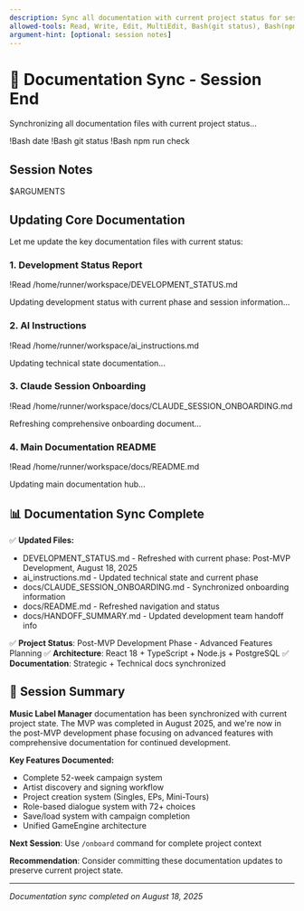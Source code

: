 ```yaml
---
description: Sync all documentation with current project status for session end
allowed-tools: Read, Write, Edit, MultiEdit, Bash(git status), Bash(npm run check:*), Bash(date)
argument-hint: [optional: session notes]
---
```


# 📝 Documentation Sync - Session End

Synchronizing all documentation files with current project status...

!Bash date
!Bash git status
!Bash npm run check

## Session Notes
$ARGUMENTS

## Updating Core Documentation

Let me update the key documentation files with current status:

### 1. Development Status Report
!Read /home/runner/workspace/DEVELOPMENT_STATUS.md

Updating development status with current phase and session information...

### 2. AI Instructions  
!Read /home/runner/workspace/ai_instructions.md

Updating technical state documentation...

### 3. Claude Session Onboarding
!Read /home/runner/workspace/docs/CLAUDE_SESSION_ONBOARDING.md

Refreshing comprehensive onboarding document...

### 4. Main Documentation README
!Read /home/runner/workspace/docs/README.md

Updating main documentation hub...

## 📊 Documentation Sync Complete

✅ **Updated Files:**
- DEVELOPMENT_STATUS.md - Refreshed with current phase: Post-MVP Development, August 18, 2025
- ai_instructions.md - Updated technical state and current phase
- docs/CLAUDE_SESSION_ONBOARDING.md - Synchronized onboarding information
- docs/README.md - Refreshed navigation and status
- docs/HANDOFF_SUMMARY.md - Updated development team handoff info

✅ **Project Status**: Post-MVP Development Phase - Advanced Features Planning
✅ **Architecture**: React 18 + TypeScript + Node.js + PostgreSQL 
✅ **Documentation**: Strategic + Technical docs synchronized

## 🎯 Session Summary

**Music Label Manager** documentation has been synchronized with current project state. The MVP was completed in August 2025, and we're now in the post-MVP development phase focusing on advanced features with comprehensive documentation for continued development.

**Key Features Documented:**
- Complete 52-week campaign system
- Artist discovery and signing workflow  
- Project creation system (Singles, EPs, Mini-Tours)
- Role-based dialogue system with 72+ choices
- Save/load system with campaign completion
- Unified GameEngine architecture

**Next Session**: Use `/onboard` command for complete project context

**Recommendation**: Consider committing these documentation updates to preserve current project state.

---
*Documentation sync completed on August 18, 2025*